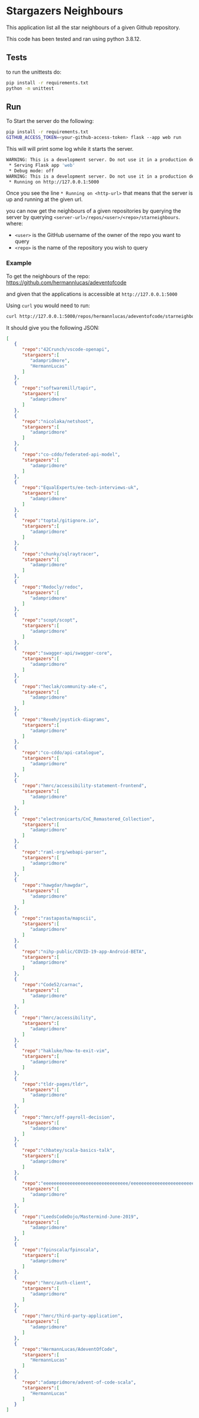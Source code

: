 # Stargazers Neighbours

This application list all the star neighbours of a given Github repository.

This code has been tested and ran using python 3.8.12.

## Tests

to run the unittests do:
```bash
pip install -r requirements.txt
python -m unittest
```

## Run

To Start the server do the following:
```bash
pip install -r requirements.txt
GITHUB_ACCESS_TOKEN=<your-github-access-token> flask --app web run
```

This will will print some log while it starts the server.

```bash
WARNING: This is a development server. Do not use it in a production deployment. Use a production WSGI server instead.
 * Serving Flask app 'web'
 * Debug mode: off
WARNING: This is a development server. Do not use it in a production deployment. Use a production WSGI server instead.
 * Running on http://127.0.0.1:5000
```

Once you see the line `* Running on <http-url>` that means that the server is up and running at the given url.

you can now get the neighbours of a given repositories by querying the server by querying `<server-url>/repos/<user>/<repo>/starneighbours`.  
where:
  - `<user>` is the GitHub username of the owner of the repo you want to query
  - `<repo>` is the name of the repository you wish to query

### Example

To get the neighbours of the repo:
https://github.com/hermannlucas/adeventofcode

and given that the applications is accessible at `http://127.0.0.1:5000`

Using `curl` you would need to run:
```bash
curl http://127.0.0.1:5000/repos/hermannlucas/adeventofcode/starneighbours
```

It should give you the following JSON:
```json
[
   {
      "repo":"42Crunch/vscode-openapi",
      "stargazers":[
         "adampridmore",
         "HermannLucas"
      ]
   },
   {
      "repo":"softwaremill/tapir",
      "stargazers":[
         "adampridmore"
      ]
   },
   {
      "repo":"nicolaka/netshoot",
      "stargazers":[
         "adampridmore"
      ]
   },
   {
      "repo":"co-cddo/federated-api-model",
      "stargazers":[
         "adampridmore"
      ]
   },
   {
      "repo":"EqualExperts/ee-tech-interviews-uk",
      "stargazers":[
         "adampridmore"
      ]
   },
   {
      "repo":"toptal/gitignore.io",
      "stargazers":[
         "adampridmore"
      ]
   },
   {
      "repo":"chunky/sqlraytracer",
      "stargazers":[
         "adampridmore"
      ]
   },
   {
      "repo":"Redocly/redoc",
      "stargazers":[
         "adampridmore"
      ]
   },
   {
      "repo":"scopt/scopt",
      "stargazers":[
         "adampridmore"
      ]
   },
   {
      "repo":"swagger-api/swagger-core",
      "stargazers":[
         "adampridmore"
      ]
   },
   {
      "repo":"heclak/community-a4e-c",
      "stargazers":[
         "adampridmore"
      ]
   },
   {
      "repo":"Rexeh/joystick-diagrams",
      "stargazers":[
         "adampridmore"
      ]
   },
   {
      "repo":"co-cddo/api-catalogue",
      "stargazers":[
         "adampridmore"
      ]
   },
   {
      "repo":"hmrc/accessibility-statement-frontend",
      "stargazers":[
         "adampridmore"
      ]
   },
   {
      "repo":"electronicarts/CnC_Remastered_Collection",
      "stargazers":[
         "adampridmore"
      ]
   },
   {
      "repo":"raml-org/webapi-parser",
      "stargazers":[
         "adampridmore"
      ]
   },
   {
      "repo":"hawgdar/hawgdar",
      "stargazers":[
         "adampridmore"
      ]
   },
   {
      "repo":"rastapasta/mapscii",
      "stargazers":[
         "adampridmore"
      ]
   },
   {
      "repo":"nihp-public/COVID-19-app-Android-BETA",
      "stargazers":[
         "adampridmore"
      ]
   },
   {
      "repo":"Code52/carnac",
      "stargazers":[
         "adampridmore"
      ]
   },
   {
      "repo":"hmrc/accessibility",
      "stargazers":[
         "adampridmore"
      ]
   },
   {
      "repo":"hakluke/how-to-exit-vim",
      "stargazers":[
         "adampridmore"
      ]
   },
   {
      "repo":"tldr-pages/tldr",
      "stargazers":[
         "adampridmore"
      ]
   },
   {
      "repo":"hmrc/off-payroll-decision",
      "stargazers":[
         "adampridmore"
      ]
   },
   {
      "repo":"chbatey/scala-basics-talk",
      "stargazers":[
         "adampridmore"
      ]
   },
   {
      "repo":"eeeeeeeeeeeeeeeeeeeeeeeeeeeeeeee/eeeeeeeeeeeeeeeeeeeeeeeeeeeeeeeeeeeeeeeeeeeeeeeeeeeeeeeeeeeeeeeeeeeeeeeeeeeeeeeeeeeeeeeeeeeeeeeeeeee",
      "stargazers":[
         "adampridmore"
      ]
   },
   {
      "repo":"LeedsCodeDojo/Mastermind-June-2019",
      "stargazers":[
         "adampridmore"
      ]
   },
   {
      "repo":"fpinscala/fpinscala",
      "stargazers":[
         "adampridmore"
      ]
   },
   {
      "repo":"hmrc/auth-client",
      "stargazers":[
         "adampridmore"
      ]
   },
   {
      "repo":"hmrc/third-party-application",
      "stargazers":[
         "adampridmore"
      ]
   },
   {
      "repo":"HermannLucas/AdeventOfCode",
      "stargazers":[
         "HermannLucas"
      ]
   },
   {
      "repo":"adampridmore/advent-of-code-scala",
      "stargazers":[
         "HermannLucas"
      ]
   }
]
```
